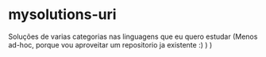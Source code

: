 # mysolutions-uri
Soluções de varias categorias nas linguagens que eu quero estudar (Menos ad-hoc, porque vou aproveitar um repositorio ja existente :) ) )

